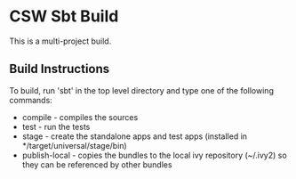 CSW Sbt Build
=============

This is a multi-project build.

Build Instructions
------------------

To build, run 'sbt' in the top level directory and type one of the following commands:

* compile - compiles the sources
* test - run the tests
* stage - create the standalone apps and test apps (installed in */target/universal/stage/bin)
* publish-local - copies the bundles to the local ivy repository (~/.ivy2) so they can be referenced by other bundles
